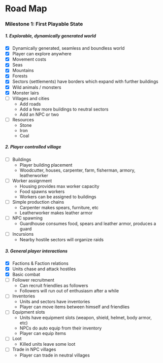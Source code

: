
# Road Map

### Milestone 1: First Playable State

##### 1. Explorable, dynamically generated world

- [x] Dynamically generated, seamless and boundless world
- [x] Player can explore anywhere
- [x] Movement costs
- [x] Seas
- [x] Mountains
- [x] Forests
- [x] Sectors (settlements) have borders which expand with further buildings
- [x] Wild animals / monsters
- [x] Monster lairs
- [ ] Villages and cities
  - Add roads
  - Add a few more buildings to neutral sectors
  - Add an NPC or two
- [ ] Resources
  - Stone
  - Iron
  - Coal

##### 2. Player controlled village

- [ ] Buildings
  - Player building placement
  - Woodcutter, houses, carpenter, farm, fisherman, armory, leatherworker
- [ ] Worker assignment
  - Housing provides max worker capacity
  - Food spawns workers
  - Workers can be assigned to buildings
- [ ] Simple production chains
  - Carpenter makes spears, furniture, etc
  - Leatherworker makes leather armor
- [ ] NPC spawning
  - Guardhouse consumes food, spears and leather armor, produces a guard
- [ ] Incursions
  - Nearby hostile sectors will organize raids

##### 3. General player interactions

- [x] Factions & Faction relations
- [x] Units chase and attack hostiles
- [x] Basic combat
- [ ] Follower recruitment
  - Can recruit friendlies as followers
  - Followers will run out of enthusiasm after a while
- [ ] Inventories
  - Units and sectors have inventories
  - Player can move items between himself and friendlies
- [ ] Equipment slots
  - Units have equipment slots (weapon, shield, helmet, body armor, etc)
  - NPCs do auto equip from their inventory
  - Player can equip items
- [ ] Loot
  - Killed units leave some loot
- [ ] Trade in NPC villages
  - Player can trade in neutral villages

